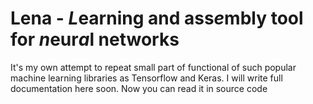 # Lena - *L*earning and ass*e*mbly tool for *n*eur*a*l networks
It's my own attempt to repeat small part of functional of such popular machine learning libraries as Tensorflow and Keras.
I will write full documentation here soon. Now you can read it in source code
